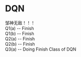 # DQN

邹神无敌！！！  
Q1(a) -- Finish  
Q1(b) -- Finish   
Q2(a) -- Finish   
Q2(b) -- Finish  
Q3(a) -- Doing Finish Class of DQN

